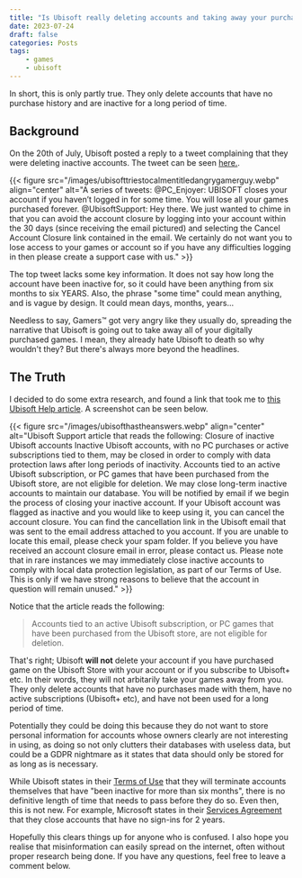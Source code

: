 ```yaml
---
title: "Is Ubisoft really deleting accounts and taking away your purchases?"
date: 2023-07-24
draft: false
categories: Posts
tags:
    - games
    - ubisoft
---
```


In short, this is only partly true. They only delete accounts that have no purchase history and are inactive for a long period of time.

## Background

On the 20th of July, Ubisoft posted a reply to a tweet complaining that they were deleting inactive accounts. The tweet can be seen [here.](https://twitter.com/UbisoftSupport/status/1682046437834784768).

{{< figure src="/images/ubisofttriestocalmentitledangrygamerguy.webp" align="center" alt="A series of tweets: @PC_Enjoyer: UBISOFT closes your account if you haven’t logged in for some time. You will lose all your games purchased forever. @UbisoftSupport: Hey there. We just wanted to chime in that you can avoid the account closure by logging into your account within the 30 days (since receiving the email pictured) and selecting the Cancel Account Closure link contained in the email. We certainly do not want you to lose access to your games or account so if you have any difficulties logging in then please create a support case with us." >}}

The top tweet lacks some key information. It does not say how long the account have been inactive for, so it could have been anything from six months to six YEARS. Also, the phrase "some time" could mean anything, and is vague by design. It could mean days, months, years...

Needless to say, Gamers™ got very angry like they usually do, spreading the narrative that Ubisoft is going out to take away all of your digitally purchased games. I mean, they already hate Ubisoft to death so why wouldn't they? But there's always more beyond the headlines.

## The Truth

I decided to do some extra research, and found a link that took me to [this Ubisoft Help article](https://www.ubisoft.com/en-gb/help/account/article/closure-of-inactive-ubisoft-accounts/000079595). A screenshot can be seen below.

{{< figure src="/images/ubisofthastheanswers.webp" align="center" alt="Ubisoft Support article that reads the following: Closure of inactive Ubisoft accounts Inactive Ubisoft accounts, with no PC purchases or active subscriptions tied to them, may be closed in order to comply with data protection laws after long periods of inactivity. Accounts tied to an active Ubisoft subscription, or PC games that have been purchased from the Ubisoft store, are not eligible for deletion. We may close long-term inactive accounts to maintain our database. You will be notified by email if we begin the process of closing your inactive account. If your Ubisoft account was flagged as inactive and you would like to keep using it, you can cancel the account closure. You can find the cancellation link in the Ubisoft email that was sent to the email address attached to you account. If you are unable to locate this email, please check your spam folder. If you believe you have received an account closure email in error, please contact us. Please note that in rare instances we may immediately close inactive accounts to comply with local data protection legislation, as part of our Terms of Use. This is only if we have strong reasons to believe that the account in question will remain unused." >}}

Notice that the article reads the following:
> Accounts tied to an active Ubisoft subscription, or PC games that have been purchased from the Ubisoft store, are not eligible for deletion.

That's right; Ubisoft **will not** delete your account if you have purchased game on the Ubisoft Store with your account or if you subscribe to Ubisoft+ etc. In their words, they will not arbitarily take your games away from you. They only delete accounts that have no purchases made with them, have no active subscriptions (Ubisoft+ etc), and have not been used for a long period of time.

Potentially they could be doing this because they do not want to store personal information for accounts whose owners clearly are not interesting in using, as doing so not only clutters their databases with useless data, but could be a GDPR nightmare as it states that data should only be stored for as long as is necessary.

While Ubisoft states in their [Terms of Use](https://legal.ubi.com/termsofuse) that they will terminate accounts themselves that have "been inactive for more than six months", there is no definitive length of time that needs to pass before they do so. Even then, this is not new. For example, Microsoft states in their [Services Agreement](https://www.microsoft.com/en-us/servicesagreement) that they close accounts that have no sign-ins for 2 years.

Hopefully this clears things up for anyone who is confused. I also hope you realise that misinformation can easily spread on the internet, often without proper research being done. If you have any questions, feel free to leave a comment below.
